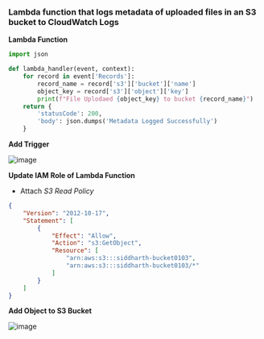### Lambda function that logs metadata of uploaded files in an S3 bucket to CloudWatch Logs ###

**Lambda Function**
```python
import json

def lambda_handler(event, context):
    for record in event['Records']:
        record_name = record['s3']['bucket']['name']
        object_key = record['s3']['object']['key']
        print(f"File Uplodaed {object_key} to bucket {record_name}")
    return {
        'statusCode': 200,
        'body': json.dumps('Metadata Logged Successfully')
    }
```

**Add Trigger**

![image](https://github.com/user-attachments/assets/62e90d6a-a93e-4a67-acff-3710aa223fc8)

**Update IAM Role of Lambda Function**
- Attach *S3 Read Policy*
```json
{
	"Version": "2012-10-17",
	"Statement": [
		{
			"Effect": "Allow",
			"Action": "s3:GetObject",
			"Resource": [
				"arn:aws:s3:::siddharth-bucket0103",
				"arn:aws:s3:::siddharth-bucket0103/*"
			]
		}
	]
}
```

**Add Object to S3 Bucket**

![image](https://github.com/user-attachments/assets/91707b3a-4b5c-4bd3-8298-536cc499266d)


